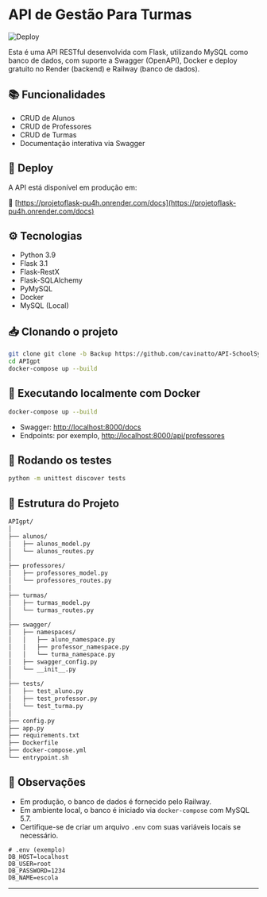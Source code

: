 # API de Gestão Para Turmas

![Deploy](https://img.shields.io/badge/deploy-render-green)

Esta é uma API RESTful desenvolvida com Flask, utilizando MySQL como banco de dados, com suporte a Swagger (OpenAPI), Docker e deploy gratuito no Render (backend) e Railway (banco de dados).

## 📚 Funcionalidades

- CRUD de Alunos
- CRUD de Professores
- CRUD de Turmas
- Documentação interativa via Swagger

## 🚀 Deploy

A API está disponível em produção em:

🔗 [https://projetoflask-pu4h.onrender.com/docs](https://projetoflask-pu4h.onrender.com/docs)

## ⚙️ Tecnologias

- Python 3.9
- Flask 3.1
- Flask-RestX
- Flask-SQLAlchemy
- PyMySQL
- Docker
- MySQL (Local)

## 📥 Clonando o projeto

```bash
git clone git clone -b Backup https://github.com/cavinatto/API-SchoolSystem.git
cd APIgpt
docker-compose up --build
```

## 🐋 Executando localmente com Docker

```bash
docker-compose up --build
```

- Swagger: [http://localhost:8000/docs](http://localhost:8000/docs)
- Endpoints: por exemplo, [http://localhost:8000/api/professores](http://localhost:8000/api/professores)

## 🧪 Rodando os testes

```bash
python -m unittest discover tests
```

## 📂 Estrutura do Projeto

```bash
APIgpt/
│
├── alunos/
│   ├── alunos_model.py
│   └── alunos_routes.py
│
├── professores/
│   ├── professores_model.py
│   └── professores_routes.py
│
├── turmas/
│   ├── turmas_model.py
│   └── turmas_routes.py
│
├── swagger/
│   ├── namespaces/
│   │   ├── aluno_namespace.py
│   │   ├── professor_namespace.py
│   │   └── turma_namespace.py
│   ├── swagger_config.py
│   └── __init__.py
│
├── tests/
│   ├── test_aluno.py
│   ├── test_professor.py
│   └── test_turma.py
│
├── config.py
├── app.py
├── requirements.txt
├── Dockerfile
├── docker-compose.yml
└── entrypoint.sh
```

## 📝 Observações

- Em produção, o banco de dados é fornecido pelo Railway.
- Em ambiente local, o banco é iniciado via `docker-compose` com MySQL 5.7.
- Certifique-se de criar um arquivo `.env` com suas variáveis locais se necessário.

```env
# .env (exemplo)
DB_HOST=localhost
DB_USER=root
DB_PASSWORD=1234
DB_NAME=escola
```

---
